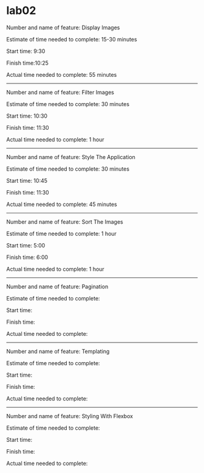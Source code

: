 # lab02

Number and name of feature: Display Images

Estimate of time needed to complete: 15-30 minutes

Start time: 9:30

Finish time:10:25

Actual time needed to complete: 55 minutes

---

Number and name of feature: Filter Images

Estimate of time needed to complete: 30 minutes

Start time: 10:30

Finish time: 11:30

Actual time needed to complete: 1 hour

---

Number and name of feature: Style The Application

Estimate of time needed to complete: 30 minutes

Start time: 10:45

Finish time: 11:30

Actual time needed to complete: 45 minutes

---

Number and name of feature: Sort The Images

Estimate of time needed to complete: 1 hour

Start time: 5:00

Finish time: 6:00

Actual time needed to complete: 1 hour

---

Number and name of feature: Pagination

Estimate of time needed to complete:

Start time:

Finish time:

Actual time needed to complete:

---

Number and name of feature: Templating

Estimate of time needed to complete:

Start time:

Finish time:

Actual time needed to complete:

---

Number and name of feature: Styling With Flexbox

Estimate of time needed to complete:

Start time:

Finish time:

Actual time needed to complete:
